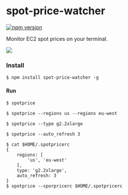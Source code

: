 # spot-price-watcher

[![npm version](https://badge.fury.io/js/spot-price-watcher.svg)](https://badge.fury.io/js/spot-price-watcher)

Monitor EC2 spot prices on your terminal.

![](https://cloud.githubusercontent.com/assets/80381/16308976/0d098802-39a2-11e6-836a-6a01975187af.png)


### Install ###

```
$ npm install spot-price-watcher -g
```

#### Run ####

```
$ spotprice
```

```
$ spotprice --regions us --regions eu-west
```

```
$ spotprice --type g2.2xlarge
```

```
$ spotprice --auto_refresh 3
```

```
$ cat $HOME/.spotpricerc
{
    regions: [
        'us', 'eu-west'
    ],
    type: 'g2.2xlarge',
    auto_refresh: 3
}
$ spotprice --sporpricerc $HOME/.spotpricerc
```
